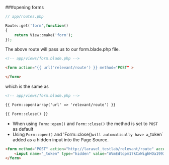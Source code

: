 ###opening forms

```php
// app/routes.php

Route::get('form',function()
{
	return View::make('form');
});
```

The above route will pass us to our form.blade.php file.

```html
<!-- app/views/form.blade.php -->

<form action="{{ url('relevant/route') }} method="POST" >

</form>
```

which is the same as 



```html
<!-- app/views/form.blade.php -->

{{ Form::open(array('url' => 'relevant/route') }}

{{ Form::close() }}
```

* When using `Form::open()` and `Form::close()` the method is set to `POST` as default
* Using `Form::open()` and 'Form::close()` will automatically have a `_token` added as a hidden input into the Page Source.


```html
<form method="POST" action="http://laravel_testlab/relevant/route" accept-charset="UTF-8">
	<input name="_token" type="hidden" value="AVmEdtqpm17kCxWighHOa1993moVaX5Gott8hZrP">
</form>
```
